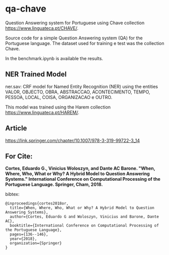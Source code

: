 # qa-chave
Question Answering system for Portuguese using Chave collection https://www.linguateca.pt/CHAVE/.

Source code for a simple Question Answering system (QA) for the Portuguese language. 
The dataset used for training e test was the collection Chave.

In the benchmark.ipynb is available the results.

## NER Trained Model
ner.sav: CRF model for Named Entity Recognition (NER) using the entities VALOR, OBJECTO, OBRA, ABSTRACCAO, ACONTECIMENTO, TEMPO, PESSOA, LOCAL, COISA, ORGANIZACAO e OUTRO.

This model was trained using the Harem collection https://www.linguateca.pt/HAREM/.

## Article
https://link.springer.com/chapter/10.1007/978-3-319-99722-3_14

## For Cite:
__Cortes, Eduardo G., Vinicius Woloszyn, and Dante AC Barone. "When, Where, Who, What or Why? A Hybrid Model to Question Answering Systems." International Conference on Computational Processing of the Portuguese Language. Springer, Cham, 2018.__

bibtex:
```
@inproceedings{cortes2018or,
  title={When, Where, Who, What or Why? A Hybrid Model to Question Answering Systems},
  author={Cortes, Eduardo G and Woloszyn, Vinicius and Barone, Dante AC},
  booktitle={International Conference on Computational Processing of the Portuguese Language},
  pages={136--146},
  year={2018},
  organization={Springer}
}
```
